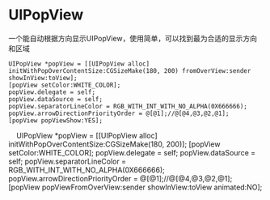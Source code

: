 # UIPopView

一个能自动根据方向显示UIPopView，使用简单，可以找到最为合适的显示方向和区域


    UIPopView *popView = [[UIPopView alloc] initWithPopOverContentSize:CGSizeMake(180, 200) fromOverView:sender showInView:toView];
    [popView setColor:WHITE_COLOR];
    popView.delegate = self;
    popView.dataSource = self;
    popView.separatorLineColor = RGB_WITH_INT_WITH_NO_ALPHA(0X666666);
    popView.arrowDirectionPriorityOrder = @[@1];//@[@4,@3,@2,@1];
    [popView popViewShow:YES];
    
    
    UIPopView *popView = [[UIPopView alloc] initWithPopOverContentSize:CGSizeMake(180, 200)];
    [popView setColor:WHITE_COLOR];
    popView.delegate = self;
    popView.dataSource = self;
    popView.separatorLineColor = RGB_WITH_INT_WITH_NO_ALPHA(0X666666);
    popView.arrowDirectionPriorityOrder = @[@1];//@[@4,@3,@2,@1];
    [popView popViewFromOverView:sender showInView:toView animated:NO];


